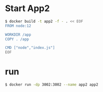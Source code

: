 # Start App2

```sh
$ docker build -t app2 -f - . << EOF 
FROM node:12

WORKDIR /app
COPY . /app

CMD ["node","index.js"]
EOF
```

# run 

```sh
$ docker run -dp 3002:3002 --name app2 app2
```